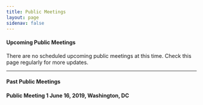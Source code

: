 ```yaml
---
title: Public Meetings
layout: page
sidenav: false
---
```


#### Upcoming Public Meetings 

There are no scheduled upcoming public meetings at this time. Check this page regularly for more updates. 
<hr>

#### Past Public Meetings 

<h4>Public Meeting 1
June 16, 2019, Washington, DC

